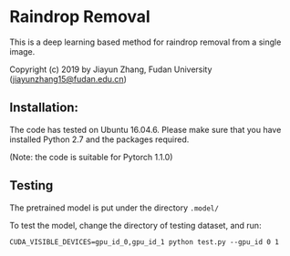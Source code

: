 # Raindrop Removal

This is a deep learning based method for raindrop removal from a single image.

Copyright (c) 2019 by Jiayun Zhang, Fudan University (jiayunzhang15@fudan.edu.cn)

## Installation:

The code has tested on Ubuntu 16.04.6. Please make sure that you have installed Python 2.7 and the packages required.

(Note: the code is suitable for Pytorch 1.1.0)

## Testing

The pretrained model is put under the directory `.model/`

To test the model, change the directory of testing dataset, and run:

```
CUDA_VISIBLE_DEVICES=gpu_id_0,gpu_id_1 python test.py --gpu_id 0 1
```